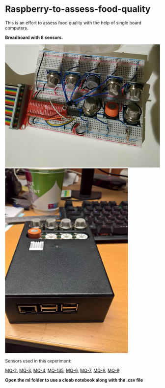 # Raspberry-to-assess-food-quality

This is an effort to assess food quality with the help of single board computers.

**Breadboard with 8 sensors.**

<img src="images/breadboard_w_sensors.jpg" width="600" height="400">

<img src="images/sensors_wrap.jpg" width="400" height="600">

Sensors used in this experiment:

[MQ-2](https://github.com/farmaker47/Raspberry-to-assess-food-quality/blob/main/pdf/MQ-2.pdf),
[MQ-3](https://github.com/farmaker47/Raspberry-to-assess-food-quality/blob/main/pdf/MQ-3.pdf),
[MQ-4](https://github.com/farmaker47/Raspberry-to-assess-food-quality/blob/main/pdf/MQ-4.pdf),
[MQ-135](https://github.com/farmaker47/Raspberry-to-assess-food-quality/blob/main/pdf/MQ-135.pdf),
[MQ-6](https://github.com/farmaker47/Raspberry-to-assess-food-quality/blob/main/pdf/MQ-6.pdf),
[MQ-7](https://github.com/farmaker47/Raspberry-to-assess-food-quality/blob/main/pdf/MQ-7.pdf),
[MQ-8](https://github.com/farmaker47/Raspberry-to-assess-food-quality/blob/main/pdf/MQ-8.pdf),
[MQ-9](https://github.com/farmaker47/Raspberry-to-assess-food-quality/blob/main/pdf/MQ-9.pdf)

**Open the ml folder to use a cloab notebook along with the .csv file**
